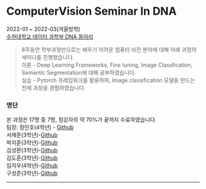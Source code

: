# ComputerVision Seminar In DNA

2022-01 ~ 2022-03(겨울방학)   
[수원대학교 데이터 과학부 DNA 동아리](https://dna.oopy.io/)   
> 8주동안 학부과정만으로는 배우기 어려운 컴퓨터 비전 분야에 대해 아래 과정의 세미나를 진행했습니다.   
> 이론 - Deep Learning Frameworks, Fine tuning, Image Classfication, Semantic Segmentation에 대해 공부하였습니다.   
> 실습 - Pytorch 프레임워크를 활용하여, Image classification 모델을 만드는 전체 과정을 경험하였습니다.   

### 명단
본 과정은 17명 중 7명, 청강자의 약 70%가 끝까지 수료하였습니다.   
팀장: 정인호(4학년) - [Github](https://github.com/inhovation97)   
서채준(3학년)-[Github](https://github.com/WestChaeVI)   
박지훈(3학년)-[Github](https://github.com/JihoonPark99)   
김성환(3학년)-[Github](https://github.com/hwanin99)   
김도훈(3학년)-[Github](https://github.com/dohun-mat)   
임지우(4학년)-[Github](https://github.com/amthreeh)   
구성준(3학년)-[Github](https://github.com/KOO-96)   
 



----------------------------------------------------------------------------------------------------------------------------------------

